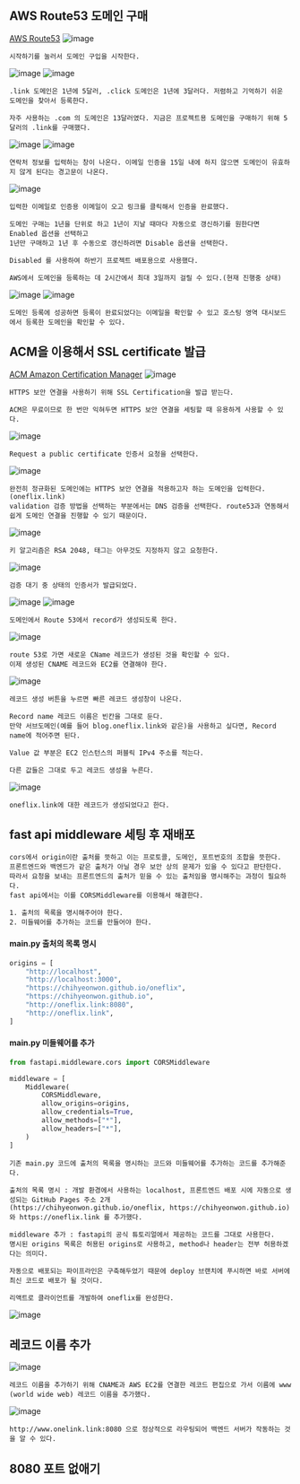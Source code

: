 ## AWS Route53 도메인 구매
[AWS Route53](https://console.aws.amazon.com/route53/v2/home)
![image](https://github.com/chihyeonwon/Domain_HTTPS_Security/assets/58906858/38adde3c-14c8-4f5f-a441-af6a7780f655)
```
시작하기를 눌러서 도메인 구입을 시작한다.
```
![image](https://github.com/chihyeonwon/Domain_HTTPS_Security/assets/58906858/599790ab-7b20-4b59-9518-e8c4061cf7d0)
![image](https://github.com/chihyeonwon/Domain_HTTPS_Security/assets/58906858/e58d0589-2174-4b87-8edb-742922eff710)
```
.link 도메인은 1년에 5달러, .click 도메인은 1년에 3달러다. 저렴하고 기억하기 쉬운 도메인을 찾아서 등록한다.

자주 사용하는 .com 의 도메인은 13달러였다. 지금은 프로젝트용 도메인을 구매하기 위해 5달러의 .link를 구매했다.
```
![image](https://github.com/chihyeonwon/Domain_HTTPS_Security/assets/58906858/11dc3ec1-663e-4d7f-8345-6645ed204011)
![image](https://github.com/chihyeonwon/Domain_HTTPS_Security/assets/58906858/0d99c994-3634-4bec-9156-0c252cd9b879)
```
연락처 정보를 입력하는 창이 나온다. 이메일 인증을 15일 내에 하지 않으면 도메인이 유효하지 않게 된다는 경고문이 나온다.
```
![image](https://github.com/chihyeonwon/Domain_HTTPS_Security/assets/58906858/ba220fb2-eb60-4b6c-9a81-a501a204e242)
```
입력한 이메일로 인증용 이메일이 오고 링크를 클릭해서 인증을 완료했다.

도메인 구매는 1년을 단위로 하고 1년이 지날 때마다 자동으로 갱신하기를 원한다면 Enabled 옵션을 선택하고
1년만 구매하고 1년 후 수동으로 갱신하려면 Disable 옵션을 선택한다.

Disabled 를 사용하여 하반기 프로젝트 배포용으로 사용했다.

AWS에서 도메인을 등록하는 데 2시간에서 최대 3일까지 걸릴 수 있다.(현재 진행중 상태)
```
![image](https://github.com/chihyeonwon/Domain_HTTPS_Security/assets/58906858/03f7a69d-0536-4967-9190-51087a1d30d8)
![image](https://github.com/chihyeonwon/Domain_HTTPS_Security/assets/58906858/5019c5c0-d283-43b9-b69f-178fed46334f)
```
도메인 등록에 성공하면 등록이 완료되었다는 이메일을 확인할 수 있고 호스팅 영역 대시보드에서 등록한 도메인을 확인할 수 있다. 
```
## ACM을 이용해서 SSL certificate 발급
[ACM Amazon Certification Manager](https://console.aws.amazon.com/acm/home)
![image](https://github.com/chihyeonwon/Domain_HTTPS_Security/assets/58906858/fda71277-ded8-4eb5-ae68-cc1554891dd8)
```
HTTPS 보안 연결을 사용하기 위해 SSL Certification을 발급 받는다.

ACM은 무료이므로 한 번만 익혀두면 HTTPS 보안 연결을 세팅할 때 유용하게 사용할 수 있다.
```
![image](https://github.com/chihyeonwon/Domain_HTTPS_Security/assets/58906858/35d9b7e4-ac13-4fed-a538-08b3c1d19be8)
```
Request a public certificate 인증서 요청을 선택한다.
```
![image](https://github.com/chihyeonwon/Domain_HTTPS_Security/assets/58906858/bdf5955e-0dae-4f55-9906-cbac69446807)
```
완전히 정규화된 도메인에는 HTTPS 보안 연결을 적용하고자 하는 도메인을 입력한다.(oneflix.link)
validation 검증 방법을 선택하는 부분에서는 DNS 검증을 선택한다. route53과 연동해서 쉽게 도메인 연결을 진행할 수 있기 때문이다.
```
![image](https://github.com/chihyeonwon/Domain_HTTPS_Security/assets/58906858/47592c15-d64d-46c2-803e-de0c0c2819fa)
```
키 알고리즘은 RSA 2048, 태그는 아무것도 지정하지 않고 요청한다.
```
![image](https://github.com/chihyeonwon/Domain_HTTPS_Security/assets/58906858/d37cf473-1a62-4de2-a6b0-a79855bd7c7b)
```
검증 대기 중 상태의 인증서가 발급되었다. 
```
![image](https://github.com/chihyeonwon/Domain_HTTPS_Security/assets/58906858/6befdf6a-599b-4c1b-ba69-6ebc87b75869)
![image](https://github.com/chihyeonwon/Domain_HTTPS_Security/assets/58906858/28af7a9f-d226-41e7-9297-a3f194e25b19)
```
도메인에서 Route 53에서 record가 생성되도록 한다.
```
![image](https://github.com/chihyeonwon/Domain_HTTPS_Security/assets/58906858/40a94feb-b8af-4e06-94fe-687401de67fa)
```
route 53로 가면 새로운 CName 레코드가 생성된 것을 확인할 수 있다.
이제 생성된 CNAME 레코드와 EC2를 연결해야 한다.
```
![image](https://github.com/chihyeonwon/Domain_HTTPS_Security/assets/58906858/b033f33f-51aa-4f3b-bd4c-79156bfd0697)
```
레코드 생성 버튼을 누르면 빠른 레코드 생성창이 나온다.

Record name 레코드 이름은 빈칸을 그대로 둔다.
만약 서브도메인(예를 들어 blog.oneflix.link와 같은)을 사용하고 싶다면, Record name에 적어주면 된다.

Value 값 부분은 EC2 인스턴스의 퍼블릭 IPv4 주소를 적는다.

다른 값들은 그대로 두고 레코드 생성을 누른다.
```
![image](https://github.com/chihyeonwon/Domain_HTTPS_Security/assets/58906858/277478d5-2dcb-4baa-9ada-9c31e2cff7b5)
```
oneflix.link에 대한 레코드가 생성되었다고 한다.
```
## fast api middleware 세팅 후 재배포
```
cors에서 origin이란 출처를 뜻하고 이는 프로토콜, 도메인, 포트번호의 조합을 뜻한다.
프론트엔드와 백엔드가 같은 출처가 아닐 경우 보안 상의 문제가 있을 수 있다고 판단한다.
따라서 요청을 보내는 프론트엔드의 출처가 믿을 수 있는 출처임을 명시해주는 과정이 필요하다.
fast api에서는 이를 CORSMiddleware를 이용해서 해결한다.

1. 출처의 목록을 명시해주어야 한다.
2. 미들웨어를 추가하는 코드를 만들어야 한다.
```

#### main.py 출처의 목록 명시 
```python
origins = [
    "http://localhost",
    "http://localhost:3000",
    "https://chihyeonwon.github.io/oneflix",
    "https://chihyeonwon.github.io",
    "http://oneflix.link:8080",
    "http://oneflix.link",
]
```
#### main.py 미들웨어를 추가
```python
from fastapi.middleware.cors import CORSMiddleware

middleware = [
    Middleware(
        CORSMiddleware,
        allow_origins=origins,
        allow_credentials=True,
        allow_methods=["*"],
        allow_headers=["*"],
    )
]
```
```
기존 main.py 코드에 출처의 목록을 명시하는 코드와 미들웨어를 추가하는 코드를 추가해준다.

출처의 목록 명시 : 개발 환경에서 사용하는 localhost, 프론트엔드 배포 시에 자동으로 생성되는 GitHub Pages 주소 2개
(https://chihyeonwon.github.io/oneflix, https://chihyeonwon.github.io)와 https://oneflix.link 를 추가했다.

middleware 추가 : fastapi의 공식 튜토리얼에서 제공하는 코드를 그대로 사용한다.
명시된 origins 목록은 허용된 origins로 사용하고, method나 header는 전부 허용하겠다는 의미다. 

자동으로 배포되는 파이프라인은 구축해두었기 때문에 deploy 브랜치에 푸시하면 바로 서버에 최신 코드로 배포가 될 것이다.

리액트로 클라이언트를 개발하여 oneflix를 완성한다.
```
![image](https://github.com/chihyeonwon/Domain_HTTPS_Security/assets/58906858/b49ab3a6-412f-4b54-9223-81ab24e3d459)

## 레코드 이름 추가
![image](https://github.com/chihyeonwon/Domain_HTTPS_Security/assets/58906858/8d0fa5c2-5068-4609-bf2c-d2e539b3b907)
```
레코드 이름을 추가하기 위해 CNAME과 AWS EC2를 연결한 레코드 편집으로 가서 이름에 www (world wide web) 레코드 이름을 추가했다.
```
![image](https://github.com/chihyeonwon/Domain_HTTPS_Security/assets/58906858/820e1a44-d797-401a-a218-d28d2ee6b8f1)
```
http://www.onelink.link:8080 으로 정상적으로 라우팅되어 백엔드 서버가 작동하는 것을 알 수 있다.
```
## 8080 포트 없애기
